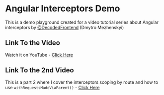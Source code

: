 # Angular Interceptors Demo

This is a demo playground created for a video tutorial series about Angular interceptors by [@DecodedFrontend](https://youtube.com/@decodedfrontend) (Dmytro Mezhenskyi)

## Link To the Video
Watch it on YouTube - [Click Here](https://youtu.be/BNM5203kxgs)

## Link To the 2nd Video
This is a part 2 where I cover the interceptors scoping by route and how to use `withRequestsMadeViaParent()` - [Click Here](https://youtu.be/KJj8E8jJcxw)